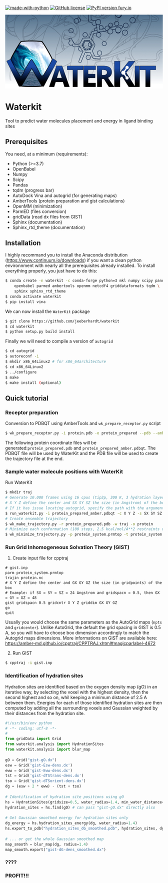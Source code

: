 [![made-with-python](https://img.shields.io/badge/Made%20with-Python-1f425f.svg)](https://www.python.org/) [![GitHub license](https://img.shields.io/badge/License-GPL%20v3-blue.svg)](https://www.gnu.org/licenses/gpl-3.0) [![PyPI version fury.io](https://img.shields.io/badge/version-0.5.1-green.svg)](https://pypi.python.org/pypi/ansicolortags/) 

<img src="data/waterkit_logo_composite_TOC.jpg" width="1000">

# Waterkit
Tool to predict water molecules placement and energy in ligand binding sites

## Prerequisites

You need, at a minimum (requirements):
* Python (>=3.7)
* OpenBabel
* Numpy 
* Scipy
* Pandas
* tqdm (progress bar)
* AutoDock Vina and autogrid (for generating maps)
* AmberTools (protein preparation and gist calculations)
* OpenMM (minimization)
* ParmED (files conversion)
* gridData (read dx files from GIST)
* Sphinx (documentation)
* Sphinx_rtd_theme (documentation)

## Installation

I highly recommand you to install the Anaconda distribution (https://www.continuum.io/downloads) if you want a clean python environnment with nearly all the prerequisites already installed. To install everything properly, you just have to do this:
```bash
$ conda create -n waterkit -c conda-forge python=3 mkl numpy scipy pandas \
    openbabel parmed ambertools openmm netcdf4 griddataformats tqdm \
    sphinx sphinx_rtd_theme
$ conda activate waterkit
$ pip install vina
```

We can now install the `WaterKit` package
```bash
$ git clone https://github.com/jeeberhardt/waterkit
$ cd waterkit
$ python setup.py build install
```

Finally we will need to compile a version of `autogrid`
```bash
$ cd autogrid
$ autoreconf -i
$ mkdir x86_64Linux2 # for x86_64architecture
$ cd x86_64Linux2
$ ../configure
$ make
$ make install (optional)
```

## Quick tutorial

### Receptor preparation

Conversion to PDBQT using AmberTools and `wk_prepare_receptor.py` script
```bash
$ wk_prepare_receptor.py -i protein.pdb -o protein_prepared --pdb --amber_pdbqt
```

The following protein coordinate files will be generated:```protein_prepared.pdb``` and ```protein_prepared_amber.pdbqt```. The PDBQT file will be used by WaterKit and the PDB file will be used to create the trajectory file at the end.

### Sample water molecule positions with WaterKit

Run WaterKit
```bash
$ mkdir traj
# Generate 10.000 frames using 16 cpus (tip3p, 300 K, 3 hydration layers)
# X Y Z define the center and SX SY SZ the size (in Angstrom) of the box
# If it has issue locating autogrid, specify the path with the argument --autogrid_exec_path
$ run_waterkit.py -i protein_prepared_amber.pdbqt -c X Y Z -s SX SY SZ -n 10000 -j 16 -o traj
# Create ensemble trajectory
$ wk_make_trajectory.py -r protein_prepared.pdb -w traj -o protein
# Minimize each conformation (100 steps, 2.5 kcal/mol/A**2 restraints on heavy atoms, CUDA)
$ wk_minimize_trajectory.py -p protein_system.prmtop -t protein_system.nc -o protein_min.nc
```

### Run Grid Inhomogeneous Solvation Theory (GIST)

1. Create input file for cpptraj
```
# gist.inp
parm protein_system.prmtop
trajin protein.nc
# X Y Z define the center and GX GY GZ the size (in gridpoints) of the box
# Example: if SX = SY = SZ = 24 Angstrom and gridspacn = 0.5, then GX = GY = GZ = 48
gist gridspacn 0.5 gridcntr X Y Z griddim GX GY GZ
go
quit
```

Usually you would choose the same parameters as the AutoGrid maps (```npts``` and ```gridcenter```). Unlike AutoGrid, the default the grid spacing in GIST is 0.5 A, so you will have to choose box dimension accordingly to match the Autogrid maps dimensions. More informations on GIST are available here: https://amber-md.github.io/cpptraj/CPPTRAJ.xhtml#magicparlabel-4672

2. Run GIST

```bash
$ cpptraj -i gist.inp
```

### Identification of hydration sites
Hydration sites are identified based on the oxygen density map (gO) in an iterative way, by selecting the voxel with the highest density, then the second highest and so on, whil keeping a minimum distance of 2.5 A between them. Energies for each of those identified hydration sites are then computed by adding all the surrounding voxels and Gaussian weighted by their distances from the hydration site.

```python
#!/usr/bin/env python
# -*- coding: utf-8 -*-
#
from gridData import Grid
from waterkit.analysis import HydrationSites
from waterkit.analysis import blur_map

gO = Grid("gist-gO.dx")
esw = Grid('gist-Esw-dens.dx')
eww = Grid('gist-Eww-dens.dx')
tst = Grid('gist-dTStrans-dens.dx')
tso = Grid('gist-dTSorient-dens.dx')
dg = (esw + 2 * eww) - (tst + tso)

# Identification of hydration site positions using gO
hs = HydrationSites(gridsize=0.5, water_radius=1.4, min_water_distance=2.5, min_density=2.0)
hydration_sites = hs.find(gO) # can pass "gist-gO.dx" directly also

# Get Gaussian smoothed energy for hydration sites only
dg_energy = hs.hydration_sites_energy(dg, water_radius=1.4)
hs.export_to_pdb("hydration_sites_dG_smoothed.pdb", hydration_sites, dg_energy)

# ... or get the whole Gaussian smoothed map
map_smooth = blur_map(dg, radius=1.4)
map_smooth.export("gist-dG-dens_smoothed.dx")
```

### ????
### PROFIT!!!
